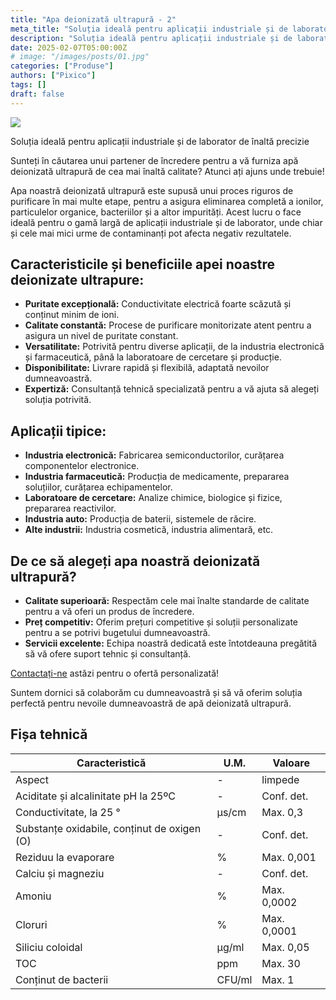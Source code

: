 ```yaml
---
title: "Apa deionizată ultrapură - 2"
meta_title: "Soluția ideală pentru aplicații industriale și de laborator de înaltă precizie"
description: "Soluția ideală pentru aplicații industriale și de laborator de înaltă precizie"
date: 2025-02-07T05:00:00Z
# image: "/images/posts/01.jpg"
categories: ["Produse"]
authors: ["Pixico"]
tags: []
draft: false
---
```


<!-- 
Gemini prompt : scrie o descriere pentru apa deionizata ultrapura, tine cont de faptul ca audienta o sa fie business-uri care probabil stiu cu ce se mananca dar scopul e sa se indexeze bine site-ul 
 -->

<div class="flex flex-col sm:flex-row items-center mb-4">
  <img src="/images/apa_deionizata.jpeg" class="w-full sm:w-1/3 mb-4 sm:mb-0 sm:mr-4">
  <p class="font-bold text-center sm:text-left">
    Soluția ideală pentru aplicații industriale și de laborator de înaltă precizie
  </p>
</div>

Sunteți în căutarea unui partener de încredere pentru a vă furniza apă deionizată ultrapură de cea mai înaltă calitate? Atunci ați ajuns unde trebuie!

Apa noastră deionizată ultrapură este supusă unui proces riguros de purificare în mai multe etape, pentru a asigura eliminarea completă a ionilor, particulelor organice, bacteriilor și a altor impurități. Acest lucru o face ideală pentru o gamă largă de aplicații industriale și de laborator, unde chiar și cele mai mici urme de contaminanți pot afecta negativ rezultatele.

## Caracteristicile și beneficiile apei noastre deionizate ultrapure:

- **Puritate excepțională:** Conductivitate electrică foarte scăzută și conținut minim de ioni.
- **Calitate constantă:** Procese de purificare monitorizate atent pentru a asigura un nivel de puritate constant.
- **Versatilitate:** Potrivită pentru diverse aplicații, de la industria electronică și farmaceutică, până la laboratoare de cercetare și producție.
- **Disponibilitate:** Livrare rapidă și flexibilă, adaptată nevoilor dumneavoastră.
- **Expertiză:** Consultanță tehnică specializată pentru a vă ajuta să alegeți soluția potrivită.

## Aplicații tipice:

- **Industria electronică:** Fabricarea semiconductorilor, curățarea componentelor electronice.
- **Industria farmaceutică:** Producția de medicamente, prepararea soluțiilor, curățarea echipamentelor.
- **Laboratoare de cercetare:** Analize chimice, biologice și fizice, prepararea reactivilor.
- **Industria auto:** Producția de baterii, sistemele de răcire.
- **Alte industrii:** Industria cosmetică, industria alimentară, etc.

## De ce să alegeți apa noastră deionizată ultrapură?

- **Calitate superioară:** Respectăm cele mai înalte standarde de calitate pentru a vă oferi un produs de încredere.
- **Preț competitiv:** Oferim prețuri competitive și soluții personalizate pentru a se potrivi bugetului dumneavoastră.
- **Servicii excelente:** Echipa noastră dedicată este întotdeauna pregătită să vă ofere suport tehnic și consultanță.

[Contactați-ne][contact] astăzi pentru o ofertă personalizată!

[contact]: /contact 

Suntem dornici să colaborăm cu dumneavoastră și să vă oferim soluția perfectă pentru nevoile dumneavoastră de apă deionizată ultrapură.

## Fișa tehnică

| Caracteristică                              | U.M.   | Valoare     |
| ------------------------------------------- | ------ | ----------- |
| Aspect                                      | -      | limpede     |
| Aciditate și alcalinitate pH la 25ºC        | -      | Conf. det.  |
| Conductivitate, la 25 °                     | µs/cm  | Max. 0,3    |
| Substanțe oxidabile, conținut de oxigen (O) | -      | Conf. det.  |
| Reziduu la evaporare                        | %      | Max. 0,001  |
| Calciu și magneziu                          | -      | Conf. det.  |
| Amoniu                                      | %      | Max. 0,0002 |
| Cloruri                                     | %      | Max. 0,0001 |
| Siliciu coloidal                            | µg/ml  | Max. 0,05   |
| TOC                                         | ppm    | Max. 30     |
| Conținut de bacterii                        | CFU/ml | Max. 1      |
